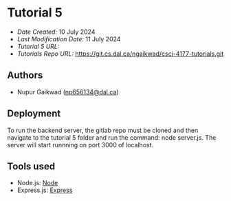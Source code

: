 # Tutorial 5
* *Date Created:* 10 July 2024
* *Last Modification Date:* 11 July 2024
* *Tutorial 5 URL:* 
* *Tutorials Repo URL:* https://git.cs.dal.ca/ngaikwad/csci-4177-tutorials.git

## Authors
* Nupur Gaikwad (np656134@dal.ca)

## Deployment
To run the backend server, the gitlab repo must be cloned and then navigate to the tutorial 5 folder and run the command: node server.js. The server will start runnning on port 3000 of localhost. 

## Tools used 
* Node.js: [Node](https://nodejs.org/en/learn/getting-started/introduction-to-nodejs)
* Express.js: [Express](https://expressjs.com/en/5x/api.html)
